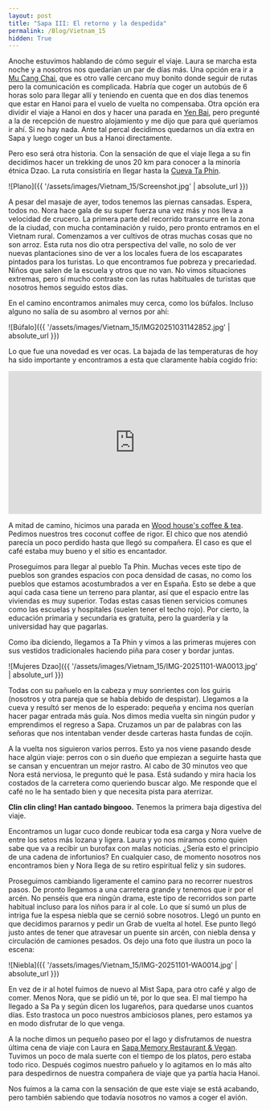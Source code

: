 ```yaml
---
layout: post
title: "Sapa III: El retorno y la despedida"
permalink: /Blog/Vietnam_15
hidden: True
---
```


Anoche estuvimos hablando de cómo seguir el viaje. Laura se marcha esta noche y a nosotros nos quedarían un par de días más. Una opción era ir a [Mu Cang Chai](https://maps.app.goo.gl/JVRvbXeoLW2YjP1Y8), que es otro valle cercano muy bonito donde seguir de rutas pero la comunicación es complicada. Habría que coger un autobús de 6 horas solo para llegar allí y teniendo en cuenta que en dos días tenemos que estar en Hanoi para el vuelo de vuelta no compensaba. Otra opción era dividir el viaje a Hanoi en dos y hacer una parada en [Yen Bai](https://maps.app.goo.gl/qnYXJNoYRZmeU3Yt7), pero pregunté a la de recepción de nuestro alojamiento y me dijo que para qué queríamos ir ahí. Si no hay nada. Ante tal percal decidimos quedarnos un día extra en Sapa y luego coger un bus a Hanoi directamente.

Pero eso será otra historia. Con la sensación de que el viaje llega a su fin decidimos hacer un trekking de unos 20 km para conocer a la minoría étnica Dzao. La ruta consistiría en llegar hasta la [Cueva Ta Phin](https://maps.app.goo.gl/W2RpDT6WHYnMf97RA).  

![Plano]({{ '/assets/images/Vietnam_15/Screenshot.jpg' | absolute_url }})

A pesar del masaje de ayer, todos tenemos las piernas cansadas. Espera, todos no. Nora hace gala de su super fuerza una vez más y nos lleva a velocidad de crucero. La primera parte del recorrido transcurre en la zona de la ciudad, con mucha contaminación y ruido, pero pronto entramos en el Vietnam rural. Comenzamos a ver cultivos de otras muchas cosas que no son arroz. Esta ruta nos dio otra perspectiva del valle, no solo de ver nuevas plantaciones sino de ver a los locales fuera de los escaparates pintados para los turistas. Lo que encontramos fue pobreza y precariedad. Niños que salen de la escuela y otros que no van. No vimos situaciones extremas, pero sí mucho contraste con las rutas habituales de turistas que nosotros hemos seguido estos días.

En el camino encontramos animales muy cerca, como los búfalos. Incluso alguno no salía de su asombro al vernos por ahí:  

![Búfalo]({{ '/assets/images/Vietnam_15/IMG20251031142852.jpg' | absolute_url }})

Lo que fue una novedad es ver ocas. La bajada de las temperaturas de hoy ha sido importante y encontramos a esta que claramente había cogido frío:

<div style="position: relative; padding-bottom: 56.25%; height: 0; overflow: hidden; max-width: 100%;">
<iframe src="https://youtube.com/shorts/0SjrAH3lsjc?si=cfV14yuf6qV9nQKL" title="Video de las ocas" frameborder="0" allowfullscreen style="position: absolute; top: 0; left: 0; width: 100%; height: 100%;"></iframe>
</div>

A mitad de camino, hicimos una parada en [Wood house's coffee & tea](https://maps.app.goo.gl/NQfSgrbz1ciuSrq48). Pedimos nuestros tres coconut coffee de rigor. El chico que nos atendió parecía un poco perdido hasta que llegó su compañera. El caso es que el café estaba muy bueno y el sitio es encantador.  

Proseguimos para llegar al pueblo Ta Phin. Muchas veces este tipo de pueblos son grandes espacios con poca densidad de casas, no como los pueblos que estamos acostumbrados a ver en España. Esto se debe a que aquí cada casa tiene un terreno para plantar, así que el espacio entre las viviendas es muy superior. Todas estas casas tienen servicios comunes como las escuelas y hospitales (suelen tener el techo rojo). Por cierto, la educación primaria y secundaria es gratuita, pero la guardería y la universidad hay que pagarlas.  

Como iba diciendo, llegamos a Ta Phin y vimos a las primeras mujeres con sus vestidos tradicionales haciendo piña para coser y bordar juntas.  

![Mujeres Dzao]({{ '/assets/images/Vietnam_15/IMG-20251101-WA0013.jpg' | absolute_url }})

Todas con su pañuelo en la cabeza y muy sonrientes con los guiris (nosotros y otra pareja que se había debido de despistar). Llegamos a la cueva y resultó ser menos de lo esperado: pequeña y encima nos querían hacer pagar entrada más guía. Nos dimos media vuelta sin ningún pudor y emprendimos el regreso a Sapa. Cruzamos un par de palabras con las señoras que nos intentaban vender desde carteras hasta fundas de cojín.  

A la vuelta nos siguieron varios perros. Esto ya nos viene pasando desde hace algún viaje: perros con o sin dueño que empiezan a seguirte hasta que se cansan y encuentran un mejor rastro. Al cabo de 30 minutos veo que Nora está nerviosa, le pregunto qué le pasa. Está sudando y mira hacia los costados de la carretera como queriendo buscar algo. Me responde que el café no le ha sentado bien y que necesita pista para aterrizar.  

**Clin clin cling! Han cantado bingooo.** Tenemos la primera baja digestiva del viaje.  

Encontramos un lugar cuco donde reubicar toda esa carga y Nora vuelve de entre los setos más lozana y ligera. Laura y yo nos miramos como quien sabe que va a recibir un burofax con malas noticias. ¿Sería esto el principio de una cadena de infortunios? En cualquier caso, de momento nosotros nos encontramos bien y Nora llega de su retiro espiritual feliz y sin sudores.  

Proseguimos cambiando ligeramente el camino para no recorrer nuestros pasos. De pronto llegamos a una carretera grande y tenemos que ir por el arcén. No penséis que era ningún drama, este tipo de recorridos son parte habitual incluso para los niños para ir al cole. Lo que sí sumó un plus de intriga fue la espesa niebla que se cernió sobre nosotros. Llegó un punto en que decidimos pararnos y pedir un Grab de vuelta al hotel. Ese punto llegó justo antes de tener que atravesar un puente sin arcén, con niebla densa y circulación de camiones pesados. Os dejo una foto que ilustra un poco la escena:  

![Niebla]({{ '/assets/images/Vietnam_15/IMG-20251101-WA0014.jpg' | absolute_url }})

En vez de ir al hotel fuimos de nuevo al Mist Sapa, para otro café y algo de comer. Menos Nora, que se pidió un té, por lo que sea. El mal tiempo ha llegado a Sa Pa y según dicen los lugareños, para quedarse unos cuantos días. Esto trastoca un poco nuestros ambiciosos planes, pero estamos ya en modo disfrutar de lo que venga.  

A la noche dimos un pequeño paseo por el lago y disfrutamos de nuestra última cena de viaje con Laura en [Sapa Memory Restaurant & Vegan](https://maps.app.goo.gl/oL4Cd5A7NE6aCvScA). Tuvimos un poco de mala suerte con el tiempo de los platos, pero estaba todo rico. Después cogimos nuestro pañuelo y lo agitamos en lo más alto para despedirnos de nuestra compañera de viaje que ya partía hacia Hanoi.  

Nos fuimos a la cama con la sensación de que este viaje se está acabando, pero también sabiendo que todavía nosotros no vamos a coger el avión.